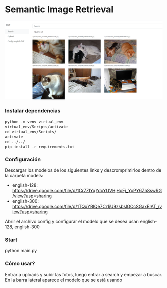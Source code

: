 # Semantic Image Retrieval

<img src="example.png" alt="drawing" style="width:700px;"/>

### Instalar dependencias

```
python -m venv virtual_env
virtual_env/Scripts/activate
cd virtual_env/Scripts/
activate
cd ../../
pip install -r requirements.txt
```

### Configuración

Descargar los modelos de los siguientes links y descromprimirlos dentro de la carpeta models:
* english-128: https://drive.google.com/file/d/1Cr7ZIYqYdoYUVHjHoEj_YoPY6Zh8swRG/view?usp=sharing
* english-300: https://drive.google.com/file/d/1TQxYBlQe7Cr1jU9zsbslGCcSGaxEIAT_/view?usp=sharing


Abrir el archivo config y configurar el modelo que se desea usar: english-128, english-300

### Start

python main.py

### Cómo usar?

Entrar a uploads y subir las fotos, luego entrar a search y empezar a buscar. En la barra lateral aparece el modelo que se está usando